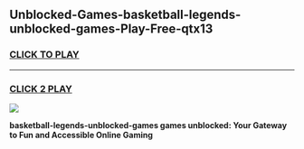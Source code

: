 
## Unblocked-Games-basketball-legends-unblocked-games-Play-Free-qtx13
<h3>
<a href="https://premium76.site?title=basketball-legends-unblocked-games&ref=18A">CLICK TO PLAY</a></h3>
<hr>

<h3>
<a href="https://premium76.site?title=basketball-legends-unblocked-games&ref=18A">CLICK 2 PLAY</a>
  
</h3>

<a href="https://premium76.site?title=basketball-legends-unblocked-games&ref=18A"><img src="https://clearcache.store/games.png"></a>


**basketball-legends-unblocked-games games unblocked: Your Gateway to Fun and Accessible Online Gaming**
